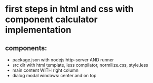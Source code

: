 # first steps in html and css with component calculator implementation

## components:

- package.json with nodejs http-server AND runner
- src dir with html template, less compilator, normilize.css, style.less
- main content WITH right column
- dialog modal windows: center and on top
